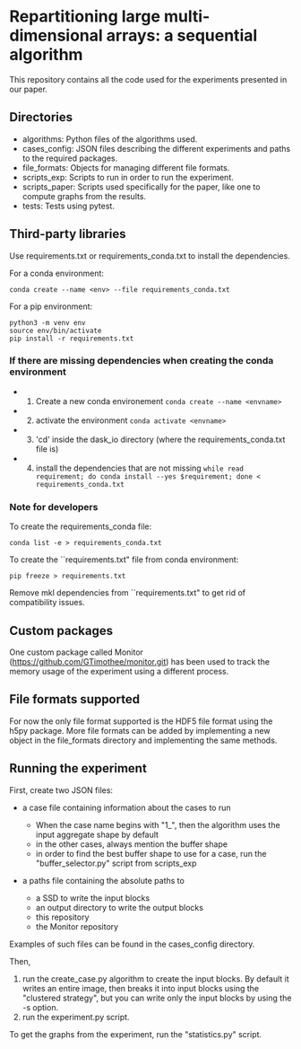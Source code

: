 # Repartitioning large multi-dimensional arrays: a sequential algorithm
This repository contains all the code used for the experiments presented in our paper. 

## Directories
- algorithms: Python files of the algorithms used. 
- cases_config: JSON files describing the different experiments and paths to the required packages.
- file_formats: Objects for managing different file formats. 
- scripts_exp: Scripts to run in order to run the experiment.
- scripts_paper: Scripts used specifically for the paper, like one to compute graphs from the results.
- tests: Tests using pytest.

## Third-party libraries
Use requirements.txt or requirements_conda.txt to install the dependencies.

For a conda environment:
```
conda create --name <env> --file requirements_conda.txt
```
For a pip environment: 
```
python3 -m venv env
source env/bin/activate
pip install -r requirements.txt
```

### If there are missing dependencies when creating the conda environment
- 1) Create a new conda environement ``` conda create --name <envname> ```
- 2) activate the environment ``` conda activate <envname> ```
- 3) 'cd' inside the dask_io directory (where the requirements_conda.txt file is)
- 4) install the dependencies that are not missing ``` while read requirement; do conda install --yes $requirement; done < requirements_conda.txt ```

### Note for developers
To create the requirements_conda file:
```
conda list -e > requirements_conda.txt
``` 
To create the ``requirements.txt" file from conda environment:
```
pip freeze > requirements.txt
``` 
Remove mkl dependencies from ``requirements.txt" to get rid of compatibility issues.

## Custom packages
One custom package called Monitor (https://github.com/GTimothee/monitor.git) has been used to track the memory usage of the experiment using a different process.

## File formats supported
For now the only file format supported is the HDF5 file format using the h5py package.
More file formats can be added by implementing a new object in the file_formats directory and implementing the same methods. 

## Running the experiment
First, create two JSON files: 
- a case file containing information about the cases to run
    - When the case name begins with "1_", then the algorithm uses the input aggregate shape by default
    - in the other cases, always mention the buffer shape
    - in order to find the best buffer shape to use for a case, run the "buffer_selector.py" script from scripts_exp

- a paths file containing the absolute paths to 
    - a SSD to write the input blocks
    - an output directory to write the output blocks
    - this repository
    - the Monitor repository

Examples of such files can be found in the cases_config directory.

Then, 
1) run the create_case.py algorithm to create the input blocks. By default it writes an entire image, then breaks it into input blocks using the "clustered strategy", but you can write only the input blocks by using the -s option.
2) run the experiment.py script.

To get the graphs from the experiment, run the "statistics.py" script. 